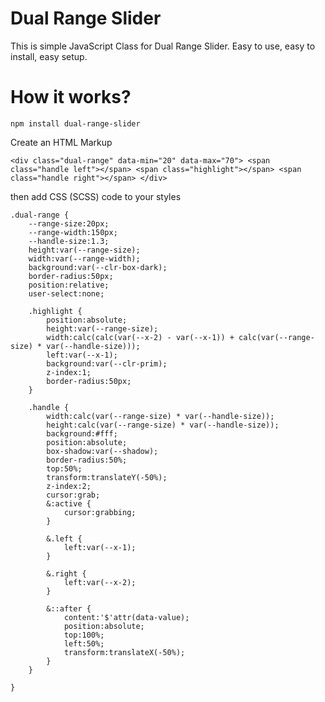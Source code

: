 # Dual Range Slider

This is simple JavaScript Class for Dual Range Slider. Easy to use, easy to install, easy setup.

# How it works?

`npm install dual-range-slider`

Create an HTML Markup

`
    <div class="dual-range" data-min="20" data-max="70">
		<span class="handle left"></span>
		<span class="highlight"></span>
		<span class="handle right"></span>
	</div>
`

then add CSS (SCSS) code to your styles

    .dual-range {
        --range-size:20px;
        --range-width:150px;
        --handle-size:1.3;
        height:var(--range-size);
        width:var(--range-width);
        background:var(--clr-box-dark);
        border-radius:50px;
        position:relative;
        user-select:none;
        
        .highlight {
            position:absolute;
            height:var(--range-size);
            width:calc(calc(var(--x-2) - var(--x-1)) + calc(var(--range-size) * var(--handle-size)));
            left:var(--x-1);
            background:var(--clr-prim);
            z-index:1;
            border-radius:50px;
        }
        
        .handle {
            width:calc(var(--range-size) * var(--handle-size));
            height:calc(var(--range-size) * var(--handle-size));
            background:#fff;
            position:absolute;
            box-shadow:var(--shadow);
            border-radius:50%;
            top:50%;
            transform:translateY(-50%);
            z-index:2;
            cursor:grab;
            &:active {
                cursor:grabbing;
            }
            
            &.left {
                left:var(--x-1);
            }
            
            &.right {
                left:var(--x-2);
            }
            
            &::after {
                content:'$'attr(data-value);
                position:absolute;
                top:100%;
                left:50%;
                transform:translateX(-50%);
            }
        }
        
	}
	
